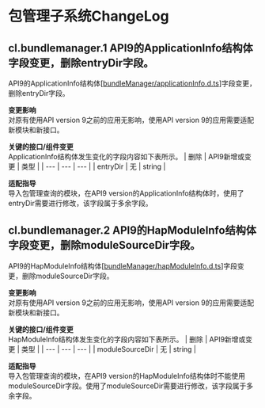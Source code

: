 # 包管理子系统ChangeLog

## cl.bundlemanager.1 API9的ApplicationInfo结构体字段变更，删除entryDir字段。

API9的ApplicationInfo结构体[[bundleManager/applicationInfo.d.ts](https://gitee.com/openharmony/interface_sdk-js/blob/monthly_20221018/api/bundleManager/applicationInfo.d.ts)]字段变更，删除entryDir字段。

**变更影响**<br>
对原有使用API version 9之前的应用无影响，使用API version 9的应用需要适配新模块和新接口。

**关键的接口/组件变更**<br>
ApplicationInfo结构体发生变化的字段内容如下表所示。
| 删除 | API9新增或变更 | 类型 |
| --- | --- | --- |
| entryDir | 无  | string |

**适配指导**<br>
导入包管理查询的模块，在API9 version的ApplicationInfo结构体时，使用了entryDir需要进行修改，该字段属于多余字段。

## cl.bundlemanager.2 API9的HapModuleInfo结构体字段变更，删除moduleSourceDir字段。

API9的HapModuleInfo结构体[[bundleManager/hapModuleInfo.d.ts](https://gitee.com/openharmony/interface_sdk-js/blob/monthly_20221018/api/bundleManager/hapModuleInfo.d.ts)]字段变更，删除moduleSourceDir字段。

**变更影响**<br>
对原有使用API version 9之前的应用无影响，使用API version 9的应用需要适配新模块和新接口。

**关键的接口/组件变更**<br>
HapModuleInfo结构体发生变化的字段内容如下表所示。
| 删除 | API9新增或变更 | 类型 |
| --- | --- | --- |
| moduleSourceDir | 无  | string |

**适配指导**<br>
导入包管理查询的模块，在API9 version的HapModuleInfo结构体时不能使用moduleSourceDir字段。使用了moduleSourceDir需要进行修改，该字段属于多余字段。
